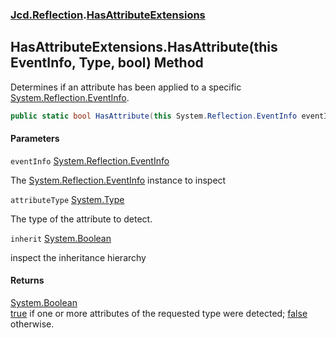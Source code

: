 ### [Jcd.Reflection](Jcd.Reflection.md 'Jcd.Reflection').[HasAttributeExtensions](HasAttributeExtensions.md 'Jcd.Reflection.HasAttributeExtensions')

## HasAttributeExtensions.HasAttribute(this EventInfo, Type, bool) Method

Determines if an attribute has been applied to a
specific [System.Reflection.EventInfo](https://docs.microsoft.com/en-us/dotnet/api/System.Reflection.EventInfo 'System.Reflection.EventInfo').

```csharp
public static bool HasAttribute(this System.Reflection.EventInfo eventInfo, System.Type attributeType, bool inherit=false);
```

#### Parameters

<a name='Jcd.Reflection.HasAttributeExtensions.HasAttribute(thisSystem.Reflection.EventInfo,System.Type,bool).eventInfo'></a>

`eventInfo` [System.Reflection.EventInfo](https://docs.microsoft.com/en-us/dotnet/api/System.Reflection.EventInfo 'System.Reflection.EventInfo')

The [System.Reflection.EventInfo](https://docs.microsoft.com/en-us/dotnet/api/System.Reflection.EventInfo 'System.Reflection.EventInfo')
instance to inspect

<a name='Jcd.Reflection.HasAttributeExtensions.HasAttribute(thisSystem.Reflection.EventInfo,System.Type,bool).attributeType'></a>

`attributeType` [System.Type](https://docs.microsoft.com/en-us/dotnet/api/System.Type 'System.Type')

The type of the attribute to detect.

<a name='Jcd.Reflection.HasAttributeExtensions.HasAttribute(thisSystem.Reflection.EventInfo,System.Type,bool).inherit'></a>

`inherit` [System.Boolean](https://docs.microsoft.com/en-us/dotnet/api/System.Boolean 'System.Boolean')

inspect the inheritance hierarchy

#### Returns

[System.Boolean](https://docs.microsoft.com/en-us/dotnet/api/System.Boolean 'System.Boolean')  
[true](https://docs.microsoft.com/en-us/dotnet/csharp/language-reference/builtin-types/bool 'https://docs.microsoft.com/en-us/dotnet/csharp/language-reference/builtin-types/bool')
if one or more attributes of the requested type were
detected; [false](https://docs.microsoft.com/en-us/dotnet/csharp/language-reference/builtin-types/bool 'https://docs.microsoft.com/en-us/dotnet/csharp/language-reference/builtin-types/bool')
otherwise.